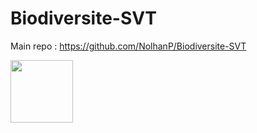 # Biodiversite-SVT

Main repo : https://github.com/NolhanP/Biodiversite-SVT

<img src="https://user-images.githubusercontent.com/70480609/154517973-f7cd7540-6fe9-4878-a41a-6e55c017a079.png" width="100px" height="100px">
